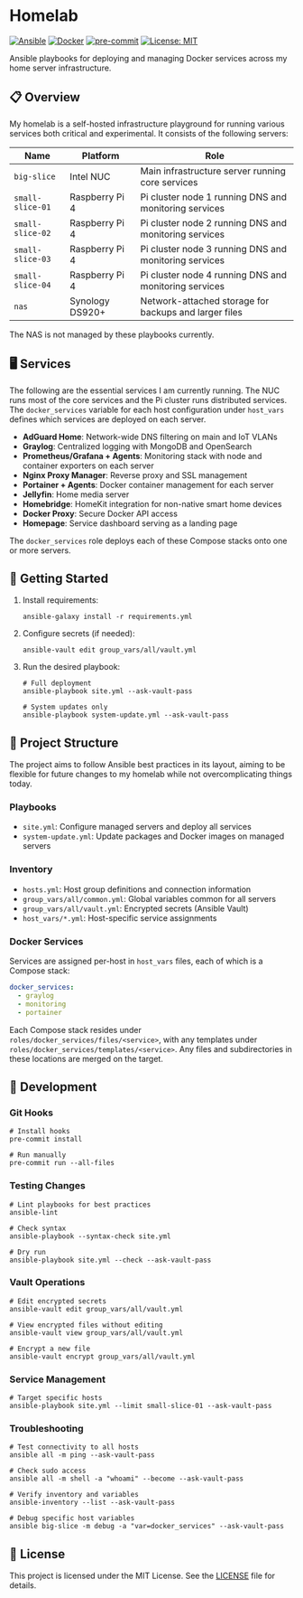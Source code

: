 # Homelab

[![Ansible](https://img.shields.io/badge/Ansible-1A1918?logo=ansible&logoColor=white)](https://www.ansible.com/)
[![Docker](https://img.shields.io/badge/Docker-0db7ed?logo=docker&logoColor=white)](https://www.docker.com/)
[![pre-commit](https://img.shields.io/badge/pre--commit-enabled-brightgreen?logo=pre-commit)](https://github.com/pre-commit/pre-commit)
[![License: MIT](https://img.shields.io/badge/License-MIT-yellow.svg)](https://opensource.org/licenses/MIT)

Ansible playbooks for deploying and managing Docker services across my home server infrastructure.

## 📋 Overview

My homelab is a self-hosted infrastructure playground for running various services both critical and experimental. It
consists of the following servers:

| Name             | Platform        | Role |
| ---------------- | --------------- | ---- |
| `big-slice`      | Intel NUC       | Main infrastructure server running core services |
| `small-slice-01` | Raspberry Pi 4  | Pi cluster node 1 running DNS and monitoring services |
| `small-slice-02` | Raspberry Pi 4  | Pi cluster node 2 running DNS and monitoring services |
| `small-slice-03` | Raspberry Pi 4  | Pi cluster node 3 running DNS and monitoring services |
| `small-slice-04` | Raspberry Pi 4  | Pi cluster node 4 running DNS and monitoring services |
| `nas`            | Synology DS920+ | Network-attached storage for backups and larger files |

The NAS is not managed by these playbooks currently.

## 🖥️ Services

The following are the essential services I am currently running. The NUC runs most of the core services and the Pi
cluster runs distributed services. The `docker_services` variable for each host configuration under `host_vars` defines
which services are deployed on each server.

- **AdGuard Home**: Network-wide DNS filtering on main and IoT VLANs
- **Graylog**: Centralized logging with MongoDB and OpenSearch
- **Prometheus/Grafana + Agents**: Monitoring stack with node and container exporters on each server
- **Nginx Proxy Manager**: Reverse proxy and SSL management
- **Portainer + Agents**: Docker container management for each server
- **Jellyfin**: Home media server
- **Homebridge**: HomeKit integration for non-native smart home devices
- **Docker Proxy**: Secure Docker API access
- **Homepage**: Service dashboard serving as a landing page

The `docker_services` role deploys each of these Compose stacks onto one or more servers.

## 🚀 Getting Started

1. Install requirements:
   ```shell
   ansible-galaxy install -r requirements.yml
   ```

2. Configure secrets (if needed):
   ```shell
   ansible-vault edit group_vars/all/vault.yml
   ```

3. Run the desired playbook:
   ```shell
   # Full deployment
   ansible-playbook site.yml --ask-vault-pass

   # System updates only
   ansible-playbook system-update.yml --ask-vault-pass
   ```

## 📁 Project Structure

The project aims to follow Ansible best practices in its layout, aiming to be flexible for future changes to my homelab
while not overcomplicating things today.

### Playbooks

- `site.yml`: Configure managed servers and deploy all services
- `system-update.yml`: Update packages and Docker images on managed servers

### Inventory

- `hosts.yml`: Host group definitions and connection information
- `group_vars/all/common.yml`: Global variables common for all servers
- `group_vars/all/vault.yml`: Encrypted secrets (Ansible Vault)
- `host_vars/*.yml`: Host-specific service assignments

### Docker Services

Services are assigned per-host in `host_vars` files, each of which is a Compose stack:

```yaml
docker_services:
  - graylog
  - monitoring
  - portainer
```

Each Compose stack resides under `roles/docker_services/files/<service>`, with any templates under
`roles/docker_services/templates/<service>`. Any files and subdirectories in these locations are merged on the target.

## 🔧 Development

### Git Hooks

```shell
# Install hooks
pre-commit install

# Run manually
pre-commit run --all-files
```

### Testing Changes

```shell
# Lint playbooks for best practices
ansible-lint

# Check syntax
ansible-playbook --syntax-check site.yml

# Dry run
ansible-playbook site.yml --check --ask-vault-pass
```

### Vault Operations

```shell
# Edit encrypted secrets
ansible-vault edit group_vars/all/vault.yml

# View encrypted files without editing
ansible-vault view group_vars/all/vault.yml

# Encrypt a new file
ansible-vault encrypt group_vars/all/vault.yml
```

### Service Management

```shell
# Target specific hosts
ansible-playbook site.yml --limit small-slice-01 --ask-vault-pass
```

### Troubleshooting

```shell
# Test connectivity to all hosts
ansible all -m ping --ask-vault-pass

# Check sudo access
ansible all -m shell -a "whoami" --become --ask-vault-pass

# Verify inventory and variables
ansible-inventory --list --ask-vault-pass

# Debug specific host variables
ansible big-slice -m debug -a "var=docker_services" --ask-vault-pass
```

## 📄 License

This project is licensed under the MIT License. See the [LICENSE](LICENSE) file for details.
